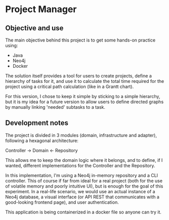 # Project Manager

## Objective and use
The main objective behind this project is to get some hands-on practice using:
- Java
- Neo4j
- Docker

The solution itself provides a tool for users to create projects, define a hierarchy
of tasks for it, and use it to calculate the total time required for the project using
a critical path calculation (like in a Grantt chart).

For this version, I chose to keep it simple by sticking to a simple hierarchy, but it is
my idea for a future version to allow users to define directed graphs by manually linking
'needed' subtasks to a task.

## Development notes
The project is divided in 3 modules (domain, infrastructure and adapter), following a
hexagonal architecture:

Controller -> Domain <- Repository

This allows me to keep the domain logic where it belongs, and to define, if I wanted,
different implementations for the Controller and the Repository.

In this implementation, I'm using a Neo4j in-memory repository and a CLI controller. This of
course if far from ideal for a real project (both for the use of volatile memory and
poorly intuitive UI), but is enough for the goal of this experiment. In a real-life
scenario, we would use an actual instance of a Neo4j database, a visual interface (or
API REST that communicates with a good-looking frontend page), and user authentication.

This application is being containerized in a docker file so anyone can try it.